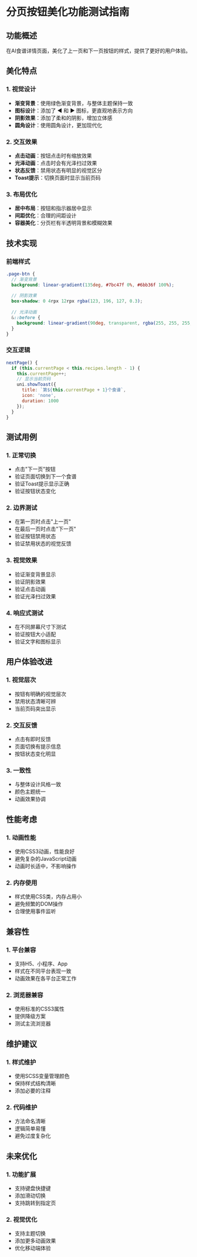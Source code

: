 # 分页按钮美化功能测试指南

## 功能概述
在AI食谱详情页面，美化了上一页和下一页按钮的样式，提供了更好的用户体验。

## 美化特点

### 1. 视觉设计
- **渐变背景**：使用绿色渐变背景，与整体主题保持一致
- **图标设计**：添加了 ◀ 和 ▶ 图标，更直观地表示方向
- **阴影效果**：添加了柔和的阴影，增加立体感
- **圆角设计**：使用圆角设计，更加现代化

### 2. 交互效果
- **点击动画**：按钮点击时有缩放效果
- **光泽动画**：点击时会有光泽扫过效果
- **状态反馈**：禁用状态有明显的视觉区分
- **Toast提示**：切换页面时显示当前页码

### 3. 布局优化
- **居中布局**：按钮和指示器居中显示
- **间距优化**：合理的间距设计
- **容器美化**：分页栏有半透明背景和模糊效果

## 技术实现

### 前端样式
```scss
.page-btn {
  // 渐变背景
  background: linear-gradient(135deg, #7bc47f 0%, #6bb36f 100%);
  
  // 阴影效果
  box-shadow: 0 4rpx 12rpx rgba(123, 196, 127, 0.3);
  
  // 光泽动画
  &::before {
    background: linear-gradient(90deg, transparent, rgba(255, 255, 255, 0.2), transparent);
  }
}
```

### 交互逻辑
```javascript
nextPage() {
  if (this.currentPage < this.recipes.length - 1) {
    this.currentPage++;
    // 显示当前页码
    uni.showToast({ 
      title: `第${this.currentPage + 1}个食谱`, 
      icon: 'none',
      duration: 1000
    });
  }
}
```

## 测试用例

### 1. 正常切换
- 点击"下一页"按钮
- 验证页面切换到下一个食谱
- 验证Toast提示显示正确
- 验证按钮状态变化

### 2. 边界测试
- 在第一页时点击"上一页"
- 在最后一页时点击"下一页"
- 验证按钮禁用状态
- 验证禁用状态的视觉反馈

### 3. 视觉效果
- 验证渐变背景显示
- 验证阴影效果
- 验证点击动画
- 验证光泽扫过效果

### 4. 响应式测试
- 在不同屏幕尺寸下测试
- 验证按钮大小适配
- 验证文字和图标显示

## 用户体验改进

### 1. 视觉层次
- 按钮有明确的视觉层次
- 禁用状态清晰可辨
- 当前页码突出显示

### 2. 交互反馈
- 点击有即时反馈
- 页面切换有提示信息
- 按钮状态变化明显

### 3. 一致性
- 与整体设计风格一致
- 颜色主题统一
- 动画效果协调

## 性能考虑

### 1. 动画性能
- 使用CSS3动画，性能良好
- 避免复杂的JavaScript动画
- 动画时长适中，不影响操作

### 2. 内存使用
- 样式使用CSS类，内存占用小
- 避免频繁的DOM操作
- 合理使用事件监听

## 兼容性

### 1. 平台兼容
- 支持H5、小程序、App
- 样式在不同平台表现一致
- 动画效果在各平台正常工作

### 2. 浏览器兼容
- 使用标准的CSS3属性
- 提供降级方案
- 测试主流浏览器

## 维护建议

### 1. 样式维护
- 使用SCSS变量管理颜色
- 保持样式结构清晰
- 添加必要的注释

### 2. 代码维护
- 方法命名清晰
- 逻辑简单易懂
- 避免过度复杂化

## 未来优化

### 1. 功能扩展
- 支持键盘快捷键
- 添加滑动切换
- 支持跳转到指定页

### 2. 视觉优化
- 支持主题切换
- 添加更多动画效果
- 优化移动端体验 